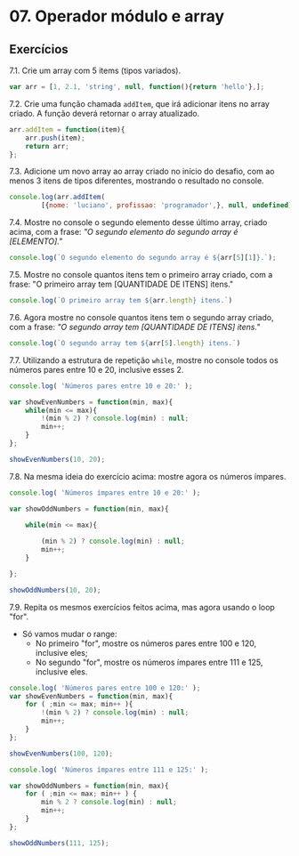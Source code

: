 # 07. Operador módulo e array

## Exercícios 

7.1. Crie um array com 5 items (tipos variados).

```js
var arr = [1, 2.1, 'string', null, function(){return 'hello'},];
```

7.2. Crie uma função chamada `addItem`, que irá adicionar itens no array criado. A função deverá retornar o array atualizado.

```js
arr.addItem = function(item){
    arr.push(item);
    return arr;
};
```

7.3. Adicione um novo array ao array criado no início do desafio, com ao 
menos 3 itens de tipos diferentes, mostrando o resultado no console.

```js
console.log(arr.addItem(
        [{nome: 'luciano', profissao: 'programador',}, null, undefined]));
```

7.4. Mostre no console o segundo elemento desse último array, criado acima, 
com a frase:
_"O segundo elemento do segundo array é [ELEMENTO]."_

```js
console.log(`O segundo elemento do segundo array é ${arr[5][1]}.`);
```

7.5. Mostre no console quantos itens tem o primeiro array criado, com a frase:
"O primeiro array tem [QUANTIDADE DE ITENS] itens."

```js
console.log(`O primeiro array tem ${arr.length} itens.`)
```

7.6. Agora mostre no console quantos itens tem o segundo array criado, com a frase: _"O segundo array tem [QUANTIDADE DE ITENS] itens."_

```js
console.log(`O segundo array tem ${arr[5].length} itens.`)
```

7.7. Utilizando a estrutura de repetição `while`, mostre no console todos 
os números pares entre 10 e 20, inclusive esses 2.

```js
console.log( 'Números pares entre 10 e 20:' );

var showEvenNumbers = function(min, max){    
    while(min <= max){
        !(min % 2) ? console.log(min) : null;
        min++;
    }
};

showEvenNumbers(10, 20);
```

7.8. Na mesma ideia do exercício acima: mostre agora os números ímpares.

```js
console.log( 'Números ímpares entre 10 e 20:' );

var showOddNumbers = function(min, max){
    
    while(min <= max){

        (min % 2) ? console.log(min) : null;
        min++;
    }

};

showOddNumbers(10, 20);
```

7.9. Repita os mesmos exercícios feitos acima, mas agora usando o loop "for".
- Só vamos mudar o range:
    - No primeiro "for", mostre os números pares entre 100 e 120, inclusive eles;
    - No segundo "for", mostre os números ímpares entre 111 e 125, inclusive eles.

```js
console.log( 'Números pares entre 100 e 120:' );
var showEvenNumbers = function(min, max){    
    for ( ;min <= max; min++ ){
        !(min % 2) ? console.log(min) : null;
        min++;
    }
};

showEvenNumbers(100, 120);
```

```js
console.log( 'Números ímpares entre 111 e 125:' );

var showOddNumbers = function(min, max){    
    for ( ;min <= max; min++ ) {   
        min % 2 ? console.log(min) : null;
        min++;
    }
};

showOddNumbers(111, 125);
```

